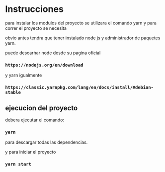 # Instrucciones

para instalar los modulos del proyecto se utilizara el comando yarn 
y para correr el proyecto se necesita 

obvio antes tendra que tener instalado node js y administrador de paquetes yarn.

puede descarhar node desde su pagina oficial

### `https://nodejs.org/en/download`

y yarn igualmente 


### `https://classic.yarnpkg.com/lang/en/docs/install/#debian-stable`

## ejecucion del proyecto

debera ejecutar el comando:

### `yarn`

para descargar todas las dependencias.

y para iniciar el proyecto 

### `yarn start`
